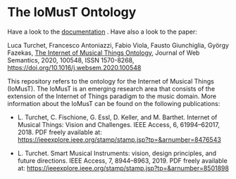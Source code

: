 # The IoMusT Ontology

Have a look to the [documentation](https://fr4ncidir.github.io/IoMusT/) .
Have also a look to the paper:

Luca Turchet, Francesco Antoniazzi, Fabio Viola, Fausto Giunchiglia, György Fazekas, [The Internet of Musical Things Ontology](https://www.sciencedirect.com/science/article/pii/S1570826820300019), Journal of Web Semantics, 2020, 100548, ISSN 1570-8268, https://doi.org/10.1016/j.websem.2020.100548

This repository refers to the ontology for the Internet of Musical Things (IoMusT). The IoMusT is an emerging research area that consists of the extension of the Internet of Things paradigm to the music domain.
More information about the IoMusT can be found on the following publications:

- L. Turchet, C. Fischione, G. Essl, D. Keller, and M. Barthet. Internet of Musical Things: Vision and Challenges. IEEE Access, 6, 61994–62017, 2018.
PDF freely available at: https://ieeexplore.ieee.org/stamp/stamp.jsp?tp=&arnumber=8476543

- L. Turchet. Smart Musical Instruments: vision, design principles, and future directions. IEEE Access, 7, 8944–8963, 2019.
PDF freely available at: https://ieeexplore.ieee.org/stamp/stamp.jsp?tp=&arnumber=8501898

